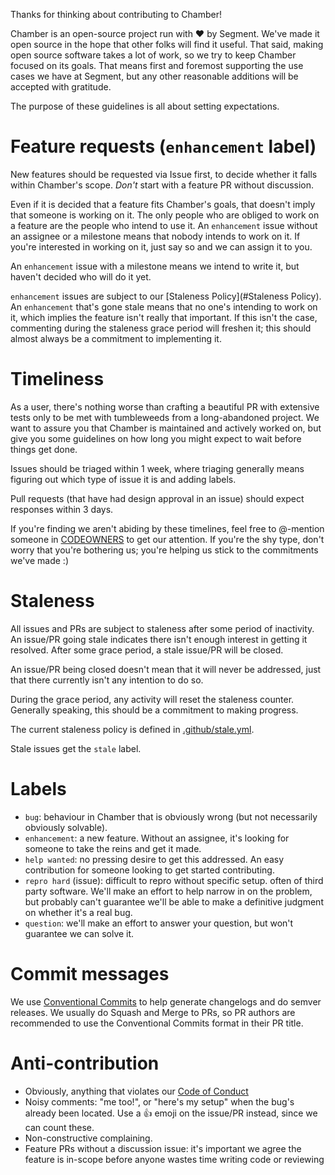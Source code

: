 Thanks for thinking about contributing to Chamber!

Chamber is an open-source project run with ❤️ by Segment. We've made it open source in the hope that other folks will find it useful. That said, making open source software takes a lot of work, so we try to keep Chamber focused on its goals. That means first and foremost supporting the use cases we have at Segment, but any other reasonable additions will be accepted with gratitude.

The purpose of these guidelines is all about setting expectations.

# Feature requests (`enhancement` label)

New features should be requested via Issue first, to decide whether it falls within Chamber's scope. *Don't* start with a feature PR without discussion.

Even if it is decided that a feature fits Chamber's goals, that doesn't imply that someone is working on it. The only people who are obliged to work on a feature are the people who intend to use it. An `enhancement` issue without an assignee or a milestone means that nobody intends to work on it. If you're interested in working on it, just say so and we can assign it to you.

An `enhancement` issue with a milestone means we intend to write it, but haven't decided who will do it yet.

`enhancement` issues are subject to our [Staleness Policy](#Staleness Policy). An `enhancement` that's gone stale means that no one's intending to work on it, which implies the feature isn't really that important. If this isn't the case, commenting during the staleness grace period will freshen it; this should almost always be a commitment to implementing it.

# Timeliness

As a user, there's nothing worse than crafting a beautiful PR with extensive tests only to be met with tumbleweeds from a long-abandoned project. We want to assure you that Chamber is maintained and actively worked on, but give you some guidelines on how long you might expect to wait before things get done.

Issues should be triaged within 1 week, where triaging generally means figuring out which type of issue it is and adding labels.

Pull requests (that have had design approval in an issue) should expect responses within 3 days.

If you're finding we aren't abiding by these timelines, feel free to @-mention someone in [CODEOWNERS](.github/CODEOWNERS) to get our attention. If you're the shy type, don't worry that you're bothering us; you're helping us stick to the commitments we've made :)

# Staleness

All issues and PRs are subject to staleness after some period of inactivity. An issue/PR going stale indicates there isn't enough interest in getting it resolved. After some grace period, a stale issue/PR will be closed.

An issue/PR being closed doesn't mean that it will never be addressed, just that there currently isn't any intention to do so.

During the grace period, any activity will reset the staleness counter. Generally speaking, this should be a commitment to making progress.

The current staleness policy is defined in [.github/stale.yml](.github/stale.yml).

Stale issues get the `stale` label.

# Labels

- `bug`: behaviour in Chamber that is obviously wrong (but not necessarily obviously solvable).
- `enhancement`: a new feature. Without an assignee, it's looking for someone to take the reins and get it made.
- `help wanted`: no pressing desire to get this addressed. An easy contribution for someone looking to get started contributing.
- `repro hard` (issue): difficult to repro without specific setup. often of third party software. We'll make an effort to help narrow in on the problem, but probably can't guarantee we'll be able to make a definitive judgment on whether it's a real bug.
- `question`: we'll make an effort to answer your question, but won't guarantee we can solve it.

# Commit messages

We use [Conventional Commits](https://www.conventionalcommits.org/en/v1.0.0-beta.3/) to help generate changelogs and do semver releases. We usually do Squash and Merge to PRs, so PR authors are recommended to use the Conventional Commits format in their PR title.

# Anti-contribution

- Obviously, anything that violates our [Code of Conduct](CODE_OF_CONDUCT.md)
- Noisy comments: "me too!", or "here's my setup" when the bug's already been located. Use a :thumbsup: emoji on the issue/PR instead, since we can count these.
- Non-constructive complaining.
- Feature PRs without a discussion issue: it's important we agree the feature is in-scope before anyone wastes time writing code or reviewing
